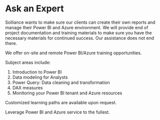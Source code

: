 # Ask an Expert

Solliance wants to make sure our clients can create their own reports and manage their Power BI and Azure environment. We will provide end of project documentation and training materials to make sure you have the necessary materials for continued success. Our assistance does not end there.

We offer on-site and remote Power BI/Azure training opportunities.

Subject areas include:

1. Introduction to Power BI
2. Data modeling for Analysts
3. Power Query: Data cleaning and transformation
4. DAX measures
5. Monitoring your Power BI tenant and Azure resources

Customized learning paths are available upon request.

Leverage Power BI and Azure service to the fullest.
